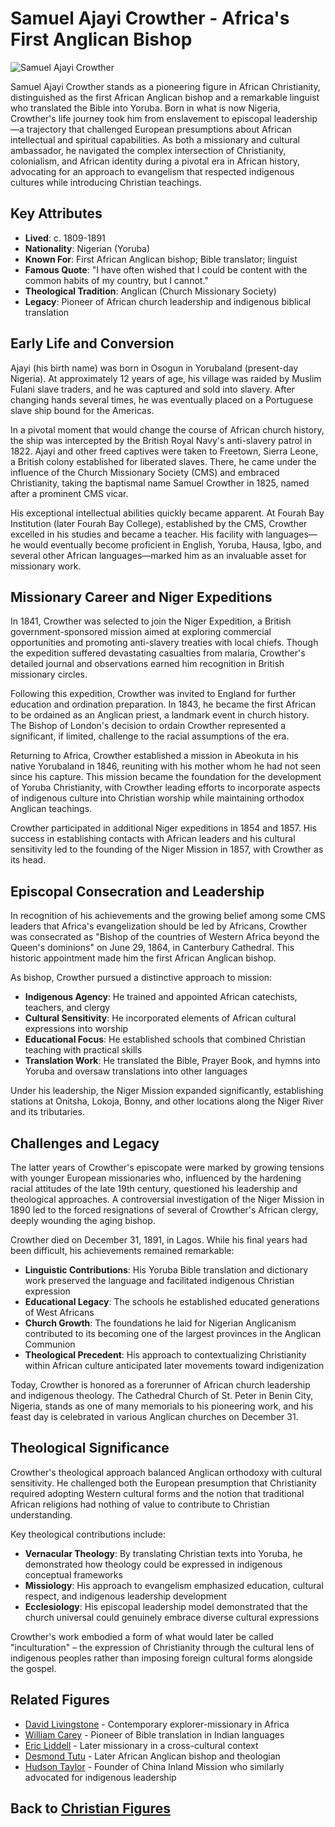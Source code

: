 # Samuel Ajayi Crowther - Africa's First Anglican Bishop

![Samuel Ajayi Crowther](samuel_crowther.jpg)

Samuel Ajayi Crowther stands as a pioneering figure in African Christianity, distinguished as the first African Anglican bishop and a remarkable linguist who translated the Bible into Yoruba. Born in what is now Nigeria, Crowther's life journey took him from enslavement to episcopal leadership—a trajectory that challenged European presumptions about African intellectual and spiritual capabilities. As both a missionary and cultural ambassador, he navigated the complex intersection of Christianity, colonialism, and African identity during a pivotal era in African history, advocating for an approach to evangelism that respected indigenous cultures while introducing Christian teachings.

## Key Attributes

- **Lived**: c. 1809-1891
- **Nationality**: Nigerian (Yoruba)
- **Known For**: First African Anglican bishop; Bible translator; linguist
- **Famous Quote**: "I have often wished that I could be content with the common habits of my country, but I cannot."
- **Theological Tradition**: Anglican (Church Missionary Society)
- **Legacy**: Pioneer of African church leadership and indigenous biblical translation

## Early Life and Conversion

Ajayi (his birth name) was born in Osogun in Yorubaland (present-day Nigeria). At approximately 12 years of age, his village was raided by Muslim Fulani slave traders, and he was captured and sold into slavery. After changing hands several times, he was eventually placed on a Portuguese slave ship bound for the Americas.

In a pivotal moment that would change the course of African church history, the ship was intercepted by the British Royal Navy's anti-slavery patrol in 1822. Ajayi and other freed captives were taken to Freetown, Sierra Leone, a British colony established for liberated slaves. There, he came under the influence of the Church Missionary Society (CMS) and embraced Christianity, taking the baptismal name Samuel Crowther in 1825, named after a prominent CMS vicar.

His exceptional intellectual abilities quickly became apparent. At Fourah Bay Institution (later Fourah Bay College), established by the CMS, Crowther excelled in his studies and became a teacher. His facility with languages—he would eventually become proficient in English, Yoruba, Hausa, Igbo, and several other African languages—marked him as an invaluable asset for missionary work.

## Missionary Career and Niger Expeditions

In 1841, Crowther was selected to join the Niger Expedition, a British government-sponsored mission aimed at exploring commercial opportunities and promoting anti-slavery treaties with local chiefs. Though the expedition suffered devastating casualties from malaria, Crowther's detailed journal and observations earned him recognition in British missionary circles.

Following this expedition, Crowther was invited to England for further education and ordination preparation. In 1843, he became the first African to be ordained as an Anglican priest, a landmark event in church history. The Bishop of London's decision to ordain Crowther represented a significant, if limited, challenge to the racial assumptions of the era.

Returning to Africa, Crowther established a mission in Abeokuta in his native Yorubaland in 1846, reuniting with his mother whom he had not seen since his capture. This mission became the foundation for the development of Yoruba Christianity, with Crowther leading efforts to incorporate aspects of indigenous culture into Christian worship while maintaining orthodox Anglican teachings.

Crowther participated in additional Niger expeditions in 1854 and 1857. His success in establishing contacts with African leaders and his cultural sensitivity led to the founding of the Niger Mission in 1857, with Crowther as its head.

## Episcopal Consecration and Leadership

In recognition of his achievements and the growing belief among some CMS leaders that Africa's evangelization should be led by Africans, Crowther was consecrated as "Bishop of the countries of Western Africa beyond the Queen's dominions" on June 29, 1864, in Canterbury Cathedral. This historic appointment made him the first African Anglican bishop.

As bishop, Crowther pursued a distinctive approach to mission:

- **Indigenous Agency**: He trained and appointed African catechists, teachers, and clergy
- **Cultural Sensitivity**: He incorporated elements of African cultural expressions into worship
- **Educational Focus**: He established schools that combined Christian teaching with practical skills
- **Translation Work**: He translated the Bible, Prayer Book, and hymns into Yoruba and oversaw translations into other languages

Under his leadership, the Niger Mission expanded significantly, establishing stations at Onitsha, Lokoja, Bonny, and other locations along the Niger River and its tributaries.

## Challenges and Legacy

The latter years of Crowther's episcopate were marked by growing tensions with younger European missionaries who, influenced by the hardening racial attitudes of the late 19th century, questioned his leadership and theological approaches. A controversial investigation of the Niger Mission in 1890 led to the forced resignations of several of Crowther's African clergy, deeply wounding the aging bishop.

Crowther died on December 31, 1891, in Lagos. While his final years had been difficult, his achievements remained remarkable:

- **Linguistic Contributions**: His Yoruba Bible translation and dictionary work preserved the language and facilitated indigenous Christian expression
- **Educational Legacy**: The schools he established educated generations of West Africans
- **Church Growth**: The foundations he laid for Nigerian Anglicanism contributed to its becoming one of the largest provinces in the Anglican Communion
- **Theological Precedent**: His approach to contextualizing Christianity within African culture anticipated later movements toward indigenization

Today, Crowther is honored as a forerunner of African church leadership and indigenous theology. The Cathedral Church of St. Peter in Benin City, Nigeria, stands as one of many memorials to his pioneering work, and his feast day is celebrated in various Anglican churches on December 31.

## Theological Significance

Crowther's theological approach balanced Anglican orthodoxy with cultural sensitivity. He challenged both the European presumption that Christianity required adopting Western cultural forms and the notion that traditional African religions had nothing of value to contribute to Christian understanding.

Key theological contributions include:

- **Vernacular Theology**: By translating Christian texts into Yoruba, he demonstrated how theology could be expressed in indigenous conceptual frameworks
- **Missiology**: His approach to evangelism emphasized education, cultural respect, and indigenous leadership development
- **Ecclesiology**: His episcopal leadership model demonstrated that the church universal could genuinely embrace diverse cultural expressions

Crowther's work embodied a form of what would later be called "inculturation" – the expression of Christianity through the cultural lens of indigenous peoples rather than imposing foreign cultural forms alongside the gospel.

## Related Figures

- [David Livingstone](./david_livingstone.md) - Contemporary explorer-missionary in Africa
- [William Carey](./william_carey.md) - Pioneer of Bible translation in Indian languages
- [Eric Liddell](./eric_liddell.md) - Later missionary in a cross-cultural context
- [Desmond Tutu](./desmond_tutu.md) - Later African Anglican bishop and theologian
- [Hudson Taylor](./hudson_taylor.md) - Founder of China Inland Mission who similarly advocated for indigenous leadership

## Back to [Christian Figures](./README.md)
